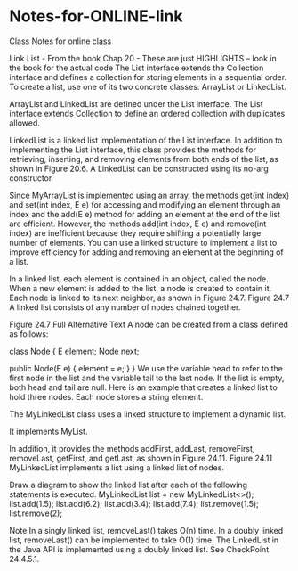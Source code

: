 # Notes-for-ONLINE-link
Class Notes for online class

Link List  - From the book  Chap 20   - These are just HIGHLIGHTS – look in the book for the actual code
The List interface extends the Collection interface and defines a collection for storing elements in a sequential order. To create a list, use one of its two concrete classes: ArrayList or LinkedList.

ArrayList and LinkedList are defined under the List interface. The List interface extends Collection to define an ordered collection with duplicates allowed.

LinkedList is a linked list implementation of the List interface. In addition to implementing the List interface, this class provides the methods for retrieving, inserting, and removing elements from both ends of the list, as shown in Figure 20.6. A LinkedList can be constructed using its no-arg constructor 

Since MyArrayList is implemented using an array, the methods get(int index) and set(int index, E e) for accessing and modifying an element through an index and the add(E e) method for adding an element at the end of the list are efficient. However, the methods add(int index, E e) and remove(int index) are inefficient because they require shifting a potentially large number of elements. You can use a linked structure to implement a list to improve efficiency for adding and removing an element at the beginning of a list.

In a linked list, each element is contained in an object, called the node. When a new element is added to the list, a node is created to contain it. Each node is linked to its next neighbor, as shown in Figure 24.7.
Figure 24.7 A linked list consists of any number of nodes chained together.
 













Figure 24.7 Full Alternative Text
A node can be created from a class defined as follows:

class Node<E> {
  E element;
  Node<E> next;

  public Node(E e) {
    element = e;
  }
}
We use the variable head to refer to the first node in the list and the variable tail to the last node. If the list is empty, both head and tail are null. Here is an example that creates a linked list to hold three nodes. Each node stores a string element.



The MyLinkedList class uses a linked structure to implement a dynamic list. 

It implements MyList. 

In addition, it provides the methods addFirst, addLast, removeFirst, removeLast, getFirst, and getLast, as shown in Figure 24.11.
Figure 24.11 MyLinkedList implements a list using a linked list of nodes.


Draw a diagram to show the linked list after each of the following statements is executed.
MyLinkedList<Double> list = new MyLinkedList<>();
list.add(1.5);
list.add(6.2);
list.add(3.4);
list.add(7.4);
list.remove(1.5);
list.remove(2);





Note
In a singly linked list, removeLast() takes O(n) time. In a doubly linked list, removeLast() can be implemented to take O(1) time. The LinkedList in the Java API is implemented using a doubly linked list. See CheckPoint 24.4.5.1.



